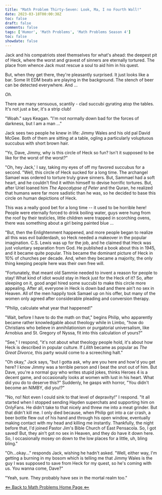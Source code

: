 ```yaml
---
title: "Math Problem Thirty-Seven: Look, Ma, I no Fourth Wall!"
date: 2023-03-18T00:00:38Z
toc: false
draft: false
comments: false
tags: ['Humor', 'Math Problems', 'Math Problems Season 4']
toc: false
showdate: false
---
```


Jack and his compatriots steel themselves for what's ahead: the deepest pit of Heck, where the worst and gravest of sinners are eternally tortured. The place from whence Jack must rescue a soul to aid him in his quest.

But, when they get there, they're pleasantly surprised. It just looks like a bar. Some lit EDM beats are playing in the background. The stench of beer can be detected everywhere. And ...  

*Oh.*

There are many sensuous, scantily - clad succubi gyrating atop the tables. It's not just a bar, it's a strip club!

"Woah." says Keagan. "I'm not normally down bad for the forces of darkness, but I am a man ..." 

Jack sees two people he knew in life: Jimmy Wales and his old pal David McGee. Both of them are sitting at a table, ogling a particularly voluptuous succubus with short brown hair.

"Yo, Dave, Jimmy, why is this circle of Heck so fun? Isn't it supposed to be like for the worst of the worst?"

"Oh, hey Jack,' I say, taking my eyes of off my favored succubus for a second. "Well, this circle of Heck sucked for a long time. The archangel Samael was ordered to torture truly grave sinners. But, Sammael had a soft heart, and he couldn't find it within himself to devise horrific tortures. But, after Uriel loaned him *The Apocalypse of Peter* and the Quran, he realized that humans were far more sadistic than he was, so he decided to base this circle on human depictions of Heck.

This was a really good bet for a long time -- it used to be horrible here! People were eternally forced to drink boiling water, guys were hung from the roof by their testicles, little children were trapped in scorching ovens, there was something about a girl being painted blue ...

"But, then the Enlightenment happened, and more people began to realize all this was evil balderdash, so Heck needed a makeover in the popular imagination. C.S. Lewis was up for the job, and he claimed that Heck was just voluntary separation from God. He published a book about this in 1945, and it became quite popular. This became the dominant picture of Heck in 10% of churches per decade. And, when they became a majority, the only thing keeping people here was their own free will. 

"Fortunately, that meant old Sammie needed to invent a reason for people to stay! What kind of idiot would stay in Heck just for the Heck of it? So, after sleeping on it, good angel hired some succubi to make this circle more appealing. After all, everyone in Heck is down bad and there ain't no sex in Heaven. All of the men happily took Samael up on his offer, but many of the women only agreed after considerable pleading and conversion therapy.

"Philip, calculate what year that happened!"

"Wait, before I have to do the math on that," begins Philip, who apparently became rather knowledgable about theology while in Limbo, "how do Christians who believe in annihilationism or purgatorial universalism, like Arnobius and St. Gregory of Nyssa, fit into this calculation of yours?"

"See," I respond, "it's not about what theology people hold, it's about how Heck is described in popular culture. If *Lilith* became as popular as *The Great Divorce,* this party would come to a screeching halt."

"Oh okay," Jack says, "but I gotta ask, why are you here and how'd you get here? I know Jimmy was a terrible person and I beat the snot out of him. But Dave, you're a normal guy who writes stupid jokes, thinks Heroes 4 is a decent game, and occasionally looks at women with lust in his heart. What did you do to deserve this?" Suddenly, he gasps with horror, "You didn't become an NIMBY, did you!?"

"No, no! Not even I could sink to that level of depravity!" I respond. "It all started when I stopped sending Hayden superchats and supporting him on OnlyFans. He didn't take to that nicely and threw me into a meat grinder. But that didn't kill me. I only died because, when Philip got into a car crash, a beer bottle flew out of his hand and through his open window, eventually making contact with my head and killing me instantly. Thankfully, the night before that, I'd joined Pastor Jim's Bible Church of East Pensacola. So, I got saved! But, they ain't got no sex in Heaven, and they do have it down here. So, I occasionally mosey on down to the low places for a little, uh, bling bling."

"Oh...okay..." responds Jack, wishing he hadn't asked. "Well, either way, I'm getting a burning in my bosom which is telling me that Jimmy Wales is the guy I was supposed to save from Heck for my quest, so he's coming with us. You wanna come, Dave?"

"Yeah, sure. They probably have sex in the mortal realm too."

[<== Back to Math Problems Home Page <==](/humor/problems#season-four-the-harrowing-of-heck)
